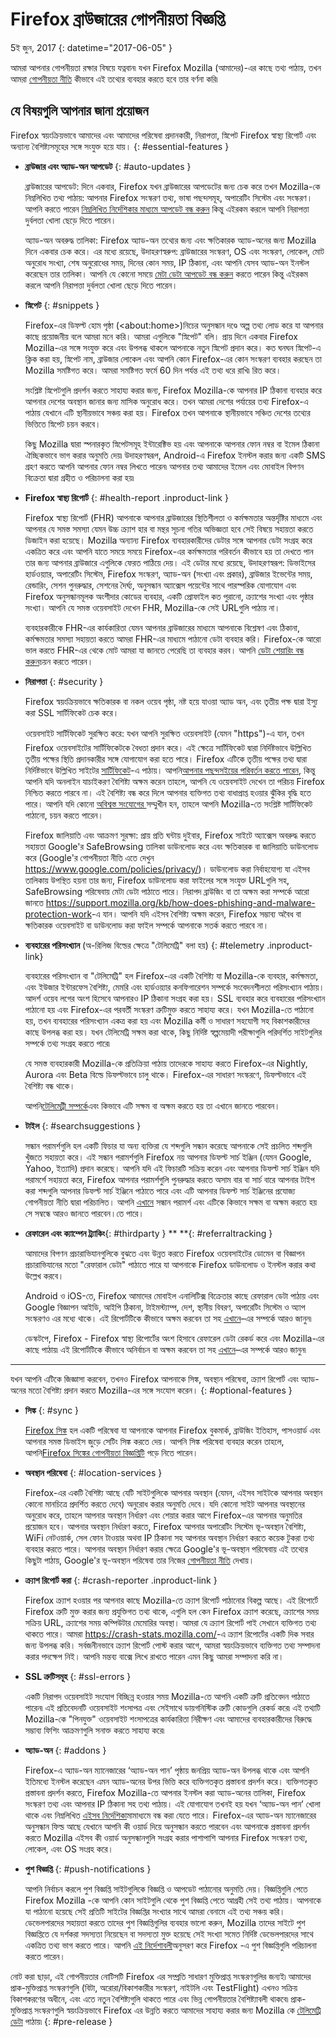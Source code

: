 # Firefox ব্রাউজারের গোপনীয়তা বিজ্ঞপ্তি

5ই জুন, 2017
{: datetime="2017-06-05" }

আমরা আপনার গোপনীয়তা রক্ষার বিষয়ে যত্নবান৷ যখন Firefox Mozilla (আমাদের)-এর কাছে তথ্য পাঠায়, তখন আমরা [গোপনীয়তা নীতি](https://www.mozilla.org/privacy/) কীভাবে এই তথ্যের ব্যবহার করতে হবে তার বর্ণনা করি৷

## যে বিষয়গুলি আপনার জানা প্রয়োজন

Firefox স্বয়ংক্রিয়ভাবে আমাদের এবং আমাদের পরিষেবা প্রদানকারী, নিরাপত্তা, স্নিপেট Firefox স্বাস্থ্য রিপোর্ট এবং অন্যান্য বৈশিষ্ট্যসমূহের সঙ্গে সংযুক্ত হয়ে যায়।
{: #essential-features }

* **ব্রাউজার এবং অ্যাড-অন আপডেট**
{: #auto-updates }

	ব্রাউজারের আপডেট: দিনে একবার, Firefox যখন ব্রাউজারের আপডেটের জন্য চেক করে তখন Mozilla-কে নিম্নলিখিত তথ্য পাঠায়: আপনার Firefox সংস্করণ তথ্য, ভাষা পছন্দসমূহ, অপারেটিং সিস্টেম এবং সংস্করণ। আপনি করতে পারেন [নিম্নলিখিত নির্দেশিকার মাধ্যমে আপডেট বন্ধ করুন](https://support.mozilla.org/kb/how-stop-firefox-automatically-making-connections#w_auto-update-checking) কিন্তু এইরকম করলে আপনি নিরাপত্তা দুর্বলতা খোলা ছেড়ে দিতে পারেন।

	অ্যাড-অন অবরুদ্ধ তালিকা: Firefox অ্যাড-অন তথ্যের জন্য এবং ক্ষতিকারক অ্যাড-অনের জন্য Mozilla দিনে একবার চেক করে। এর মধ্যে রয়েছে, উদাহরণস্বরুপ: ব্রাউজারের সংস্করণ, OS এবং সংস্করণ, লোকেল, মোট অনুরোধ সংখ্যা, শেষ অনুরোধের সময়, দিনের কোন সময়, IP ঠিকানা, এবং আপনি যেসব অ্যাড-অন ইনস্টল করেছেন তার তালিকা। আপনি যে কোনো সময়ে [মেটা ডেটা আপডেট বন্ধ করুন](https://blog.mozilla.org/addons/how-to-opt-out-of-add-on-metadata-updates/) করতে পারেন কিন্তু এইরকম করলে আপনি নিরাপত্তা দুর্বলতা খোলা ছেড়ে দিতে পারেন।

* **স্নিপেট**
{: #snippets }

	Firefox-এর ডিফল্ট হোম পৃষ্ঠা (&lt;about:home&gt;)নিচের অনুসন্ধান দণ্ডে অল্প তথ্য লোড করে যা আপনার কাছে প্রয়োজনীয় বলে আমরা মনে করি। আমরা এগুলিকে "স্নিপেট" বলি। প্রায় দিনে একবার Firefox Mozilla-এর সঙ্গে সংযুক্ত করে এবং উপলব্ধ থাকলে আপনাকে নতুন স্নিপেট প্রদান করে। কত ঘনঘন স্নিপেট-এ ক্লিক করা হয়, স্নিপেট নাম, ব্রাউজার লোকেল এবং আপনি কোন Firefox-এর কোন সংস্করণ ব্যবহার করছেন তা Mozilla সমষ্টিগত করে। আমরা সমষ্টিগত ফর্মে 60 দিন পর্যন্ত এই তথ্য ধরে রাখি৷ রিত করে।

	সংশ্লিষ্ট স্নিপেটগুলি প্রদর্শন করতে সাহায্য করার জন্য, Firefox Mozilla-কে আপনার IP ঠিকানা ব্যবহার করে আপনার দেশের অবস্থান জানার জন্য মাসিক অনুরোধ করে। তখন আমরা দেশের পর্যায়ের তথ্য Firefox-এ পাঠায় যেখানে এটি স্থানীয়ভাবে সঞ্চয় করা হয়। Firefox তখন আপনাকে স্থানীয়ভাবে সঞ্চিত দেশের তথ্যের ভিত্তিতে স্নিপেট চয়ন করবে।

	কিছু Mozilla দ্বারা স্পনারকৃত স্নিপেটসমূহ ইন্টারেক্টিভ হয় এবং আপনাকে আপনার ফোন নম্বর বা ইমেল ঠিকানা ঐচ্ছিকভাবে ভাগ করার অনুমতি দেয়৷ উদাহরণস্বরূপ, Android-এ Firefox ইনস্টল করার জন্য একটি SMS গ্রহণ করতে আপনি আপনার ফোন নম্বর লিখতে পারেন৷ আপনার তথ্য আমাদের ইমেল এবং মোবাইল বিপণন বিক্রেতা দ্বারা গ্রহীত ও পরিচালনা করা হয়৷

* **Firefox স্বাস্থ্য রিপোর্ট**
{: #health-report .inproduct-link }

	Firefox স্বাস্থ্য রিপোর্ট (FHR) আপনাকে আপনার ব্রাউজারের স্থিতিশীলতা ও কর্মক্ষমতার অন্তর্দৃষ্টির মাধ্যমে এবং আপনার যে সমস্ত সমস্যা যেমন উচ্চ ক্র্যাশ হার বা মন্থর সূচনা গতির অভিজ্ঞতা হবে সেই বিষয়ে সহায়তা করতে ডিজাইন করা হয়েছে। Mozilla অন্যান্য Firefox ব্যবহারকারীদের ডেটার সঙ্গে আপনার ডেটা সংগ্রহ করে একত্রিত করে এবং আপনি যাতে সময়ে সময়ে Firefox-এর কর্মক্ষমতার পরিবর্তন কীভাবে হয় তা দেখতে পান তার জন্য আপনার ব্রাউজারে এগুলিকে ফেরত পাঠিয়ে দেয়। এই ডেটার মধ্যে রয়েছে, উদাহরণস্বরূপ: ডিভাইসের হার্ডওয়্যার, অপারেটিং সিস্টেম, Firefox সংস্করণ, অ্যাড-অন (সংখ্যা এবং প্রকার), ব্রাউজার ইভেন্টের সময়, রেন্ডারিং, সেশন পুনরুদ্ধার, সেশনের দৈর্ঘ্য, অনুসন্ধান অ্যাক্সেস পয়েন্টের সাথে পারস্পরিক যোগাযোগ এবং Firefox অনুসন্ধানমূলক অংশীদার কোডের ব্যবহার, একটি প্রোফাইল কত পুরানো, ক্র্যাশের সংখ্যা এবং পৃষ্ঠার সংখ্যা। আপনি যে সমস্ত ওয়েবসাইট দেখেন FHR, Mozilla-কে সেই URLগুলি পাঠায় না।

	ব্যবহারকারীকে FHR-এর কার্যকারিতা যেমন আপনার ব্রাউজারের মাধ্যমে আপনাকে বিশ্লেষণ এবং ঠিকানা, কর্মক্ষমতার সমস্যা সহায়তা করতে আমরা FHR-এর মাধ্যমে পাঠানো ডেটা ব্যবহার করি। Firefox-কে আরো ভাল করতে FHR-এর থেকে মোট আমরা যা জানতে পেরেছি তা ব্যবহার করব। আপনি [ডেটা শেয়ারিং বন্ধ করুন](https://support.mozilla.org/kb/firefox-health-report-understand-your-browser-perf#w_how-to-turn-data-sharing-on-or-off)চয়ন করতে পারেন।

* **নিরাপত্তা**
{: #security }

	Firefox স্বয়ংক্রিয়ভাবে ক্ষতিকারক বা নকল ওয়েব পৃষ্ঠা, নষ্ট হয়ে যাওয়া অ্যাড অন, এবং তৃতীয় পক্ষ দ্বারা ইস্যু করা SSL সার্টিফিকেট চেক করে।

	ওয়েবসাইট সার্টিফিকেট সুরক্ষিত করে: যখন আপনি সুরক্ষিত ওয়েবসাইট (যেমন "https")-এ যান, তখন Firefox ওয়েবসাইটের সার্টিফিকেটকে বৈধতা প্রদান করে। এই ক্ষেত্রে সার্টিফিকেট দ্বারা নির্দিষ্টভাবে উল্লিখিত তৃতীয় পক্ষের স্থিতি প্রদানকারীর সঙ্গে যোগাযোগ করা হতে পারে। Firefox এটিকে তৃতীয় পক্ষের তথ্য দ্বারা নির্দিষ্টভাবে উল্লিখিত সাইটের [সার্টিফিকেট](https://support.mozilla.org/kb/secure-website-certificate)-এ পাঠায়। আপনি[আপনার পছন্দসইয়ের পরিবর্তন করতে পারেন](https://support.mozilla.org/kb/advanced-settings-browsing-network-updates-encryption#w_certificates-tab), কিন্তু আপনি যদি অনলাইন যাচাইকরণ বৈশিষ্ট্য অক্ষম করেন তাহলে, আপনি যে ওয়েবসাইট দেখেন তা পরিচয় Firefox নিশ্চিত করতে পারবে না। এই বৈশিষ্ট্য বন্ধ করে দিলে আপনার ব্যক্তিগত তথ্য বাধাপ্রাপ্ত হওয়ার ঝুঁকির বৃদ্ধি হতে পারে। আপনি যদি কোনো [অবিশ্বস্ত সংযোগের ](https://support.mozilla.org/kb/connection-untrusted-error-message) সম্মুখীন হন, তাহলে আপনি Mozilla-তে সংশ্লিষ্ট সার্টিফিকেট পাঠানো, চয়ন করতে পারেন।

	Firefox জালিয়াতি এবং আক্রমণ সুরক্ষা: প্রায় প্রতি ঘন্টায় দুইবার, Firefox সাইটে অ্যাক্সেস অবরুদ্ধ করতে সহায়তা Google'র SafeBrowsing তালিকা ডাউনলোড করে এবং ক্ষতিকারক বা জালিয়াতি ডাউনলোড করে (Google'র গোপনীয়তা নীতি এতে দেখুন <https://www.google.com/policies/privacy/>)। ডাউনলোড করা নির্বাহযোগ্য যা এইসব তালিকায় উপস্থিত হয়না তার জন্য, Firefox ডাউনলোড করা ফাইলের সঙ্গে সংযুক্ত URLগুলি সহ, SafeBrowsing পরিষেবায় মেটা ডেটা পাঠাতে পারে। নিরাপদ ব্রাউজিং বা তা অক্ষম করা সম্পর্কে আরো জানতে <https://support.mozilla.org/kb/how-does-phishing-and-malware-protection-work>-এ যান। আপনি যদি এইসব বৈশিষ্ট্য অক্ষম করেন, Firefox সম্ভাব্য অবৈধ বা ক্ষতিকারক ওয়েবসাইট বা ডাউনলোড করা ফাইল সম্পর্কে আপনাকে সতর্ক করতে পারবে না।

* **ব্যবহারের পরিসংখ্যান** (অ-রিলিজ বিল্ডের ক্ষেত্রে "টেলিমেট্রি" বলা হয়)
{: #telemetry .inproduct-link}

	ব্যবহারের পরিসংখ্যান বা "টেলিমেট্রি" হল Firefox-এর একটি বৈশিষ্ট্য যা Mozilla-কে ব্যবহার, কর্মক্ষমতা, এবং ইউজার ইন্টারফেস বৈশিষ্ট্য, মেমরি এবং হার্ডওয়্যার কনফিগারেশন সম্পর্কে সংবেদনশীলতা পরিসংখ্যান পাঠায়। আদর্শ ওয়েব লগের অংশ হিসেবে আপনারও IP ঠিকানা সংগ্রহ করা হয়। SSL ব্যবহার করে ব্যবহারের পরিসংখ্যান পাঠানো হয় এবং Firefox-এর পরবর্তী সংস্করণ ত্রুটিমুক্ত করতে সাহায্য করে। যখন Mozilla-তে পাঠানো হয়, তখন ব্যবহারের পরিসংখ্যান একত্র করা হয় এবং Mozilla কর্মী ও সাধারণ সহযোগী সহ বিকাশকারীদের কাছে উপলব্ধ করা হয়। যখন টেলিমেট্রি সক্ষম করা থাকে, কিছু নির্দিষ্ট স্বল্পমেয়াদী পরীক্ষাগুলি পরিদর্শিত সাইটগুলির সম্পর্কে তথ্য সংগ্রহ করতে পারে৷

	যে সমস্ত ব্যবহারকারী Mozilla-কে প্রতিক্রিয়া পাঠায় তাদেরকে সাহায্য করতে Firefox-এর Nightly, Aurora এবং Beta বিল্ডে ডিফল্টভাবে চালু থাকে। Firefox-এর সাধারণ সংস্করণে, ডিফল্টভাবে এই বৈশিষ্ট্য বন্ধ থাকে।

	আপনি[টেলিমেট্রী সম্পর্কে](https://support.mozilla.org/kb/send-performance-data-improve-firefox)এবং কিভাবে এটি সক্ষম বা অক্ষম করতে হয় তা এখানে জানতে পারবেন।

* **টাইল**
{: #searchsuggestions }

	সন্ধান পরামর্শগুলি হল একটি ফিচার যা অন্য ব্যক্তিরা যে শব্দগুলি সন্ধান করেছে আপনাকে সেই প্রচলিত শব্দগুলি খুঁজতে সহায়তা করে। এই সন্ধান পরামর্শগুলি Firefox নয় আপনার ডিফল্ট সার্চ ইঞ্জিন (যেমন Google, Yahoo, ইত্যাদি) প্রদান করেছে। আপনি যদি এই ফিচারটি সক্রিয় করেন এবং আপনার ডিফল্ট সার্চ ইঞ্জিন যদি পরামর্শে সহায়তা করে, Firefox আপনার পরামর্শগুলি পুনরুদ্ধার করতে অসাম বার বা সার্চ বারে আপনার টাইপ করা শব্দগুলি আপনার ডিফল্ট সার্চ ইঞ্জিনে পাঠাতে পারে এবং এটি আপনার ডিফল্ট সার্চ ইঞ্জিনের প্রযোজ্য গোপনীয়তা নীতি দ্বারা পরিচালিত। আপনি [এখানে](https://support.mozilla.org/kb/use-popular-search-suggestions-firefox-search-bar) সন্ধান পরামর্শ এবং এটিকে কিভাবে সক্ষম বা অক্ষম করতে হয় সে সম্বন্ধে আরও জানতে পারবেন।তে পারে।

* **রেফারেল এবং ক্যাম্পেন ট্র্যাকিং**{: #thirdparty } ** **{: #referraltracking }

	আমাদের বিপণন প্রচারাভিযানগুলিকে বুঝতে এবং উন্নত করতে Firefox ওয়েবসাইটের ডোমেন বা বিজ্ঞাপন প্রচারাভিযানের মতো "রেফারাল ডেটা" পাঠাতে পারে যা আপনাকে Firefox ডাউনলোড ও ইনস্টল করার কথা উল্লেখ করবে।

	Android ও iOS-তে, Firefox আমাদের মোবাইল এনালিটিক্স বিক্রেতার কাছে রেফারাল ডেটা পাঠায় এবং Google বিজ্ঞাপন আইডি, আইপি ঠিকানা, টাইমস্ট্যাম্প, দেশ, স্থানীয় বিবরণ, অপারেটিং সিস্টেম ও অ্যাপ সংস্করণও এর মধ্যে থাকে। এই রিপোর্টটিকে কীভাবে অক্ষম করবেন তা সহ [এখানে](https://support.mozilla.org/kb/send-anonymous-usage-data-firefox-mobile-devices)–এর সম্পর্কে আরও জানুন৷

	ডেস্কটপে, Firefox - Firefox স্বাস্থ্য রিপোর্টের অংশ হিসাবে রেফারেল ডেটা রেকর্ড করে এবং Mozilla-এর কাছে পাঠায়৷ এই রিপোর্টটিকে কীভাবে অনির্বাচন বা অক্ষম করবেন তা সহ [এখানে](https://support.mozilla.org/kb/desktop-attribution-privacy)–এর সম্পর্কে আরও জানুন৷

---------------------------------------

যখন আপনি এটিকে জিজ্ঞাসা করবেন, তখনও Firefox আপনাকে সিঙ্ক, অবস্থান পরিষেবা, ক্র্যাশ রিপোর্ট এবং অ্যাড-অনের মতো বৈশিষ্ট্য প্রদান করতে Mozilla-এর সঙ্গে সংযোগ করেন।
{: #optional-features }

* **সিঙ্ক**
{: #sync }

	[Firefox সিঙ্ক](https://www.mozilla.org/firefox/sync/) হল একটি পরিষেবা যা আপনাকে আপনার Firefox বুকমার্ক, ব্রাউজিং ইতিহাস, পাসওয়ার্ড এবং আপনার সমস্ত ডিভাইস জুড়ে সেটিং সিঙ্ক করতে দেয়। আপনি সিঙ্ক পরিষেবা ব্যবহার করেন তাহলে, আপনি[Firefox সিঙ্কের গোপনীয়তা বিজ্ঞপ্তিটি](https://accounts.firefox.com/legal/privacy) পড়ে নিতে পারেন।

* **অবস্থান পরিষেবা**
{: #location-services }

	Firefox-এর একটি বৈশিষ্ট্য আছে যেটি সাইটগুলিকে আপনার অবস্থান (যেমন, এইসব সাইটকে আপনার অবস্থান কোনো মানচিত্রে প্রদর্শিত করতে দেবে) অনুরোধ করার অনুমতি দেবে। যদি কোনো সাইট আপনার অবস্থানের অনুরোধ করে, তাহলে আপনার অবস্থান নির্ধারণ এবং শেয়ার করার আগে Firefox-এর আপনার অনুমতির প্রয়োজন হবে। আপনার অবস্থান নির্ধারণ করতে, Firefox আপনার অপারেটিং সিস্টেম ভূ-অবস্থান বৈশিষ্ট্য, WiFi নেটওয়ার্ক, সেল ফোন টাওয়ার অথবা IP ঠিকানা সহ আপনার অবস্থান নির্ধারণ করতে কয়েক টুকরা তথ্য ব্যবহার করতে পারে। আপনার অবস্থান নির্ধারণ করার ক্ষেত্রে Google'র ভূ-অবস্থান পরিষেবায় এই তথ্যের কিছুটা পাঠায়, Google'র ভূ-অবস্থান পরিষেবা তার নিজের [গোপনীয়তা নীতি](https://www.google.com/privacy/lsf.html) দেখায়।

* **ক্র্যাশ রিপোর্ট করা**
{: #crash-reporter .inproduct-link }

	Firefox ক্র্যাশ হওয়ার পর আপনার কাছে Mozilla-তে ক্র্যাশ রিপোর্ট পাঠানোর বিকল্প আছে। এই রিপোর্টে Firefox ত্রুটি মুক্ত করার জন্য প্রযুক্তিগত তথ্য থাকে, এগুলি হল কেন Firefox ক্র্যাশ করেছে, ক্র্যাশের সময় সক্রিয় URL, ক্র্যাশের সময় কম্পিউটার মেমোরির অবস্থা। আমরা যে ক্র্যাশ রিপোর্ট পাই সেখানে ব্যক্তিগত তথ্য থাকতে পারে। আমরা <https://crash-stats.mozilla.com/>-এ ক্র্যাশ রিপোর্টের একটি দিক সবার জন্য উপলব্ধ করি। সর্বজনীনভাবে ক্র্যাশ রিপোর্ট পোস্ট করার আগে, আমরা স্বয়ংক্রিয়ভাবে ব্যক্তিগত তথ্য সম্পাদনা করার পদক্ষেপ নিই। আপনি মন্তব্য বাক্সে লিখে রাখতে পারেন এমন কিছু আমরা সম্পাদনা করি না।

* **SSL ত্রুটিসমূহ**
{: #ssl-errors }

	একটি নিরাপদ ওয়েবসাইট সংযোগ বিচ্ছিন্ন হওয়ার সময় Mozilla-তে আপনি একটি ত্রুটি প্রতিবেদন পাঠাতে পারেন৷ এই প্রতিবেদনটি ওয়েবসাইট শংসাপত্র এবং সেইসাথে ডায়গনিস্টিক ত্রুটি কোডগুলি রেকর্ড করে৷ এই তথ্যটি Mozilla-কে "পিনযুক্ত" ওয়েবসাইট শংসাপত্রের কার্যকারিতা নিরীক্ষণ এবং আমাদের ব্যবহারকারীদের বিরুদ্ধে সম্ভাব্য ফিশিং আক্রমণগুলি সনাক্ত করতে সাহায্য করে৷

* **অ্যাড-অন**
{: #addons }

	Firefox-এ অ্যাড-অন ম্যানেজারের ‘অ্যাড-অন পান’ পৃষ্ঠায় জনপ্রিয় অ্যাড-অন উপলব্ধ থাকে এবং আপনি ইতিমধ্যে ইনস্টল করেছেন এমন অ্যাড-অনের উপর ভিত্তি করে ব্যক্তিগতকৃত প্রস্তাবনা প্রদর্শন করে। ব্যক্তিগতকৃত প্রস্তাবনা প্রদর্শন করতে, Firefox Mozilla-তে আপনার ইনস্টল করা অ্যাড-অনের তালিকা, Firefox সংস্করণ তথ্য এবং আপনার IP ঠিকানা সহ তথ্য পাঠায়। এই যোগাযোগ তখনই হয় যখন ‘অ্যাড-অন পান’ খোলা থাকে এবং নিম্নলিখিত [এইসব নির্দেশিকা](https://blog.mozilla.org/addons/how-to-opt-out-of-add-on-metadata-updates/)মামাধ্যমে বন্ধ করা যেতে পারে। Firefox-এর অ্যাড-অন ম্যানেজারের অনুসন্ধান ফিল্ড আছে যেখানে আপনি কী ওয়ার্ড দিয়ে অনুসন্ধান করতে পারবেন এবং আপনাকে প্রস্তাবনা প্রদর্শন করতে Mozilla এইসব কী ওয়ার্ড অনুসন্ধানগুলি সংগ্রহ করার পাশাপাশি আপনার Firefox সংস্করণ তথ্য, লোকেল, এবং OS সংগ্রহ করে।

* **পুশ বিজ্ঞপ্তি**
{: #push-notifications }

	আপনি নির্বাচন করলে পুশ বিজ্ঞপ্তি সাইটগুলিকে বিজ্ঞপ্তি ও আপডেট পাঠানোর অনুমতি দেয়। বিজ্ঞপ্তিগুলি পেতে Firefox Mozilla -কে আপনি কোন সাইটগুলি থেকে পুশ বিজ্ঞপ্তি পেতে আগ্রহী সেই তথ্য পাঠায়। আপনাকে যা পাঠানো হয়েছে সেই প্রতিটি সাইটের বিজ্ঞপ্তির সংখ্যার সাথে আমরা বেনামে এই তথ্য সঞ্চয় করি। ডেভেলপারদের সহায়তা করতে তাদের পুশ বিজ্ঞপ্তিগুলির ব্যবহার ভালো করুন, Mozilla তাদের সাইটে পুশ বিজ্ঞপ্তিতে যে দর্শকরা সদস্যতা নিয়েছেন বা সদস্যতা মুক্ত হয়েছে সেই সংখ্যা সমেত নির্দিষ্ট ডেভেলপারদের সাথে একত্রিত তথ্য ভাগ করতে পারে। আপনি [এই নির্দেশাবলী](https://support.mozilla.org/kb/push-notifications-firefox)অনুসরণ করে Firefox -এ পুশ বিজ্ঞপ্তিগুলি পরিচালনা করতে পারেন।

নোট করা ছাড়া, এই গোপনীয়তার নোটিসটি Firefox এর সম্প্রতি সাধারণ মুক্তিপ্রাপ্ত সংস্করণগুলির জন্যই৷ আমাদের প্রাক-মুক্তিপ্রাপ্ত সংস্করণগুলি (বিটা, অরোরা/বিকাশকারীর সংস্করণ, নাইটলি এবং TestFlight) এখনও সক্রিয় বিকাশকরণের অধীনে, এবং এতে নতুন বৈশিষ্ট্যগুলি থাকতে পারে এবং ভিন্ন গোপনীয়তার বৈশিষ্ট্যাবলী থাকবে৷ প্রাক-মুক্তিপ্রাপ্ত সংস্করণগুলি স্বয়ংক্রিয়ভাবে Firefox এর উন্নতি করতে আমাদের সাহায্য করার জন্য Mozilla কে [টেলিমেট্রি ডেটা](https://gecko.readthedocs.io/en/latest/toolkit/components/telemetry/telemetry/index.html) পাঠায়৷
{: #pre-release }
